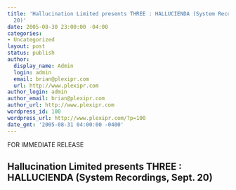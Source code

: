 ```yaml
---
title: 'Hallucination Limited presents THREE : HALLUCIENDA (System Recordings, Sept.
  20)'
date: 2005-08-30 23:00:00 -04:00
categories:
- Uncategorized
layout: post
status: publish
author:
  display_name: Admin
  login: admin
  email: brian@plexipr.com
  url: http://www.plexipr.com
author_login: admin
author_email: brian@plexipr.com
author_url: http://www.plexipr.com
wordpress_id: 100
wordpress_url: http://www.plexipr.com/?p=100
date_gmt: '2005-08-31 04:00:00 -0400'
---
```


<p>FOR IMMEDIATE RELEASE </p>
<h2><b>Hallucination Limited presents THREE : HALLUCIENDA (System Recordings, Sept. 20)</h2>
<p></b><b><i></p>
